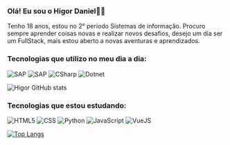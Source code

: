 ### Olá! Eu sou o Higor Daniel👋🏾

Tenho 18 anos, estou no 2° período Sistemas de informação.
Procuro sempre aprender coisas novas e realizar novos desafios, desejo um dia ser um FullStack, mais estou aberto a novas aventuras e aprendizados.

### Tecnologias que utilizo no meu dia a dia:

<div style="display: inline_block">
    <img alingn="center" alt="SAP" src="https://img.shields.io/badge/SAP-0FAAFF?style=for-the-badge&logo=sap&logoColor=white">
    <img alingn="SqlServer" alt="SAP" src="https://img.shields.io/badge/Microsoft_SQL_Server-CC2927?style=for-the-badge&logo=microsoft-sql-server&logoColor=white">
    <img alingn="center" alt="CSharp" src="https://img.shields.io/badge/C%23-239120?style=for-the-badge&logo=c-sharp&logoColor=white">
    <img alingn="center" alt="Dotnet" src="https://img.shields.io/badge/.NET-5C2D91?style=for-the-badge&logo=.net&logoColor=white">
</div>

![Higor GitHub stats](https://github-readme-stats.vercel.app/api?username=HigorDanielMR&show_icons=true&theme=dark)

### Tecnologias que estou estudando:

![HTML5](https://img.shields.io/badge/HTML5-E34F26?style=for-the-badge&logo=html5&logoColor=white)
![CSS](https://img.shields.io/badge/CSS-239120?&style=for-the-badge&logo=css3&logoColor=white)
![Python](https://img.shields.io/badge/Python-14354C?style=for-the-badge&logo=python&logoColor=white)
![JavaScript](https://img.shields.io/badge/JavaScript-323330?style=for-the-badge&logo=javascript&logoColor=F7DF1E)
![VueJS](https://img.shields.io/badge/Vue.js-35495E?style=for-the-badge&logo=vue.js&logoColor=4FC08D)

[![Top Langs](https://github-readme-stats.vercel.app/api/top-langs/?username=HigorDanielMR&layout=donut)](https://github.com/HigorDanielMR/github-readme-stats)

